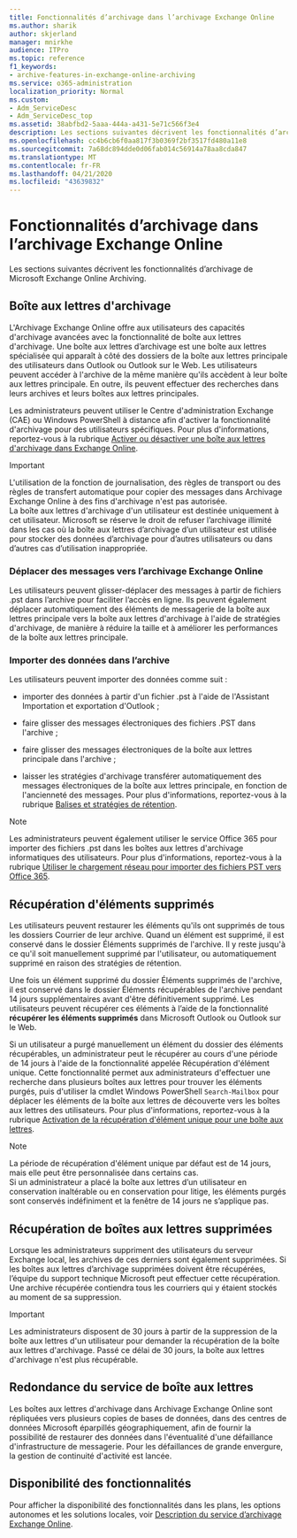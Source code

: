 ```yaml
---
title: Fonctionnalités d’archivage dans l’archivage Exchange Online
ms.author: sharik
author: skjerland
manager: mnirkhe
audience: ITPro
ms.topic: reference
f1_keywords:
- archive-features-in-exchange-online-archiving
ms.service: o365-administration
localization_priority: Normal
ms.custom:
- Adm_ServiceDesc
- Adm_ServiceDesc_top
ms.assetid: 38abfbd2-5aaa-444a-a431-5e71c566f3e4
description: Les sections suivantes décrivent les fonctionnalités d’archivage de Microsoft Exchange Online Archiving.
ms.openlocfilehash: cc4b6cb6f0aa817f3b0369f2bf3517fd480a11e8
ms.sourcegitcommit: 7a68dc894dde0d06fab014c56914a78aa8cda847
ms.translationtype: MT
ms.contentlocale: fr-FR
ms.lasthandoff: 04/21/2020
ms.locfileid: "43639832"
---
```

# <a name="archive-features-in-exchange-online-archiving"></a>Fonctionnalités d’archivage dans l’archivage Exchange Online

Les sections suivantes décrivent les fonctionnalités d’archivage de Microsoft Exchange Online Archiving.
  
## <a name="archive-mailbox"></a>Boîte aux lettres d'archivage

L'Archivage Exchange Online offre aux utilisateurs des capacités d'archivage avancées avec la fonctionnalité de boîte aux lettres d'archivage. Une boîte aux lettres d’archivage est une boîte aux lettres spécialisée qui apparaît à côté des dossiers de la boîte aux lettres principale des utilisateurs dans Outlook ou Outlook sur le Web. Les utilisateurs peuvent accéder à l'archive de la même manière qu'ils accèdent à leur boîte aux lettres principale. En outre, ils peuvent effectuer des recherches dans leurs archives et leurs boîtes aux lettres principales.
  
Les administrateurs peuvent utiliser le Centre d'administration Exchange (CAE) ou Windows PowerShell à distance afin d'activer la fonctionnalité d'archivage pour des utilisateurs spécifiques. Pour plus d'informations, reportez-vous à la rubrique [Activer ou désactiver une boîte aux lettres d'archivage dans Exchange Online](https://docs.microsoft.com/office365/securitycompliance/enable-archive-mailboxes).
  
> [!IMPORTANT]
>  L'utilisation de la fonction de journalisation, des règles de transport ou des règles de transfert automatique pour copier des messages dans Archivage Exchange Online à des fins d'archivage n'est pas autorisée. <br/>
>  La boîte aux lettres d'archivage d'un utilisateur est destinée uniquement à cet utilisateur. Microsoft se réserve le droit de refuser l’archivage illimité dans les cas où la boîte aux lettres d’archivage d’un utilisateur est utilisée pour stocker des données d’archivage pour d’autres utilisateurs ou dans d’autres cas d’utilisation inappropriée.
  
### <a name="move-messages-to-exchange-online-archiving"></a>Déplacer des messages vers l’archivage Exchange Online

Les utilisateurs peuvent glisser-déplacer des messages à partir de fichiers .pst dans l’archive pour faciliter l’accès en ligne. Ils peuvent également déplacer automatiquement des éléments de messagerie de la boîte aux lettres principale vers la boîte aux lettres d'archivage à l'aide de stratégies d'archivage, de manière à réduire la taille et à améliorer les performances de la boîte aux lettres principale. 
  
### <a name="import-data-to-the-archive"></a>Importer des données dans l’archive

Les utilisateurs peuvent importer des données comme suit :
  
- importer des données à partir d'un fichier .pst à l'aide de l'Assistant Importation et exportation d'Outlook ;
    
- faire glisser des messages électroniques des fichiers .PST dans l'archive ;
    
- faire glisser des messages électroniques de la boîte aux lettres principale dans l'archive ;
    
- laisser les stratégies d'archivage transférer automatiquement des messages électroniques de la boîte aux lettres principale, en fonction de l'ancienneté des messages. Pour plus d'informations, reportez-vous à la rubrique [Balises et stratégies de rétention](https://docs.microsoft.com/Exchange/policy-and-compliance/mrm/retention-tags-and-retention-policies).
    
> [!NOTE]
> Les administrateurs peuvent également utiliser le service Office 365 pour importer des fichiers .pst dans les boîtes aux lettres d'archivage informatiques des utilisateurs. Pour plus d'informations, reportez-vous à la rubrique [Utiliser le chargement réseau pour importer des fichiers PST vers Office 365](https://docs.microsoft.com/office365/securitycompliance/use-network-upload-to-import-pst-files). 
  
## <a name="deleted-item-recovery"></a>Récupération d'éléments supprimés

Les utilisateurs peuvent restaurer les éléments qu'ils ont supprimés de tous les dossiers Courrier de leur archive. Quand un élément est supprimé, il est conservé dans le dossier Éléments supprimés de l'archive. Il y reste jusqu'à ce qu'il soit manuellement supprimé par l'utilisateur, ou automatiquement supprimé en raison des stratégies de rétention.
  
Une fois un élément supprimé du dossier Éléments supprimés de l'archive, il est conservé dans le dossier Éléments récupérables de l'archive pendant 14 jours supplémentaires avant d'être définitivement supprimé. Les utilisateurs peuvent récupérer ces éléments à l’aide de la fonctionnalité **récupérer les éléments supprimés** dans Microsoft Outlook ou Outlook sur le Web. 
  
Si un utilisateur a purgé manuellement un élément du dossier des éléments récupérables, un administrateur peut le récupérer au cours d'une période de 14 jours à l'aide de la fonctionnalité appelée Récupération d'élément unique. Cette fonctionnalité permet aux administrateurs d'effectuer une recherche dans plusieurs boîtes aux lettres pour trouver les éléments purgés, puis d'utiliser la cmdlet Windows PowerShell  `Search-Mailbox` pour déplacer les éléments de la boîte aux lettres de découverte vers les boîtes aux lettres des utilisateurs. Pour plus d'informations, reportez-vous à la rubrique [Activation de la récupération d'élément unique pour une boîte aux lettres](https://docs.microsoft.com/office365/securitycompliance/use-network-upload-to-import-pst-files).
  
> [!NOTE]
>  La période de récupération d'élément unique par défaut est de 14 jours, mais elle peut être personnalisée dans certains cas. <br/>
>  Si un administrateur a placé la boîte aux lettres d’un utilisateur en conservation inaltérable ou en conservation pour litige, les éléments purgés sont conservés indéfiniment et la fenêtre de 14 jours ne s’applique pas. 
  
## <a name="deleted-mailbox-recovery"></a>Récupération de boîtes aux lettres supprimées

Lorsque les administrateurs suppriment des utilisateurs du serveur Exchange local, les archives de ces derniers sont également supprimées. Si les boîtes aux lettres d’archivage supprimées doivent être récupérées, l’équipe du support technique Microsoft peut effectuer cette récupération. Une archive récupérée contiendra tous les courriers qui y étaient stockés au moment de sa suppression.
  
> [!IMPORTANT]
> Les administrateurs disposent de 30 jours à partir de la suppression de la boîte aux lettres d'un utilisateur pour demander la récupération de la boîte aux lettres d'archivage. Passé ce délai de 30 jours, la boîte aux lettres d'archivage n'est plus récupérable. 
  
## <a name="mailbox-service-redundancy"></a>Redondance du service de boîte aux lettres

Les boîtes aux lettres d'archivage dans Archivage Exchange Online sont répliquées vers plusieurs copies de bases de données, dans des centres de données Microsoft éparpillés géographiquement, afin de fournir la possibilité de restaurer des données dans l'éventualité d'une défaillance d'infrastructure de messagerie. Pour les défaillances de grande envergure, la gestion de continuité d'activité est lancée. 
  
## <a name="feature-availability"></a>Disponibilité des fonctionnalités

Pour afficher la disponibilité des fonctionnalités dans les plans, les options autonomes et les solutions locales, voir [Description du service d’archivage Exchange Online](exchange-online-archiving-service-description.md).
  
